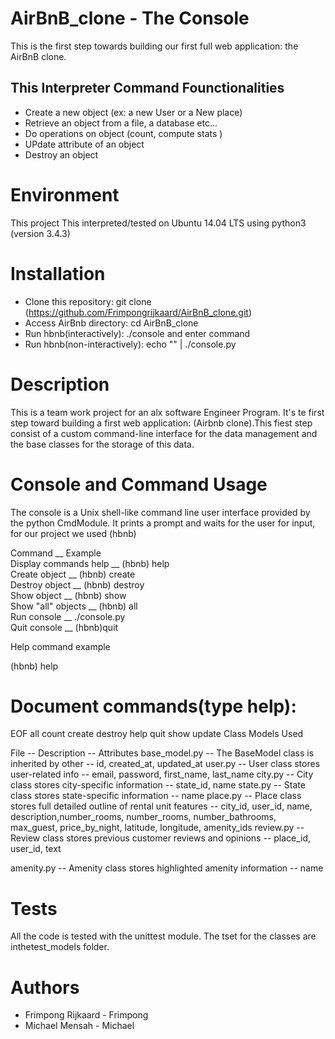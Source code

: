 # AirBnB_clone - The Console
This is the first step towards building our first full web application: the AirBnB clone.

## This Interpreter Command Founctionalities
 * Create a new object (ex: a new User or a New place)
 * Retrieve an object from a file, a database etc...
 * Do operations on object (count, compute stats )
 * UPdate attribute of an object
 * Destroy an object
 
 # Environment
 
 This project This interpreted/tested on Ubuntu 14.04 LTS using python3 (version 3.4.3)
 
 # Installation
 
* Clone this repository: git clone
 (https://github.com/Frimpongrijkaard/AirBnB_clone.git)
* Access AirBnb directory: cd AirBnB_clone
* Run hbnb(interactively): ./console and enter command
* Run hbnb(non-interactively): echo "" | ./console.py
 
 # Description
 This is a team work project for an alx software Engineer Program.
 It's te first step toward building a first web application: (Airbnb clone).This
 fiest step consist of a custom command-line interface for the data management and the base
 classes for the storage of this data.
 
 # Console and Command Usage
 
 The console is a Unix shell-like command line user interface provided by the python CmdModule. It prints a prompt and waits for the user for input, for our project we used (hbnb)
 
 

  Command                 __          Example             
Display commands help     __        (hbnb) help        
Create object             __        (hbnb) create       
Destroy object            __        (hbnb) destroy      
Show object               __        (hbnb) show          
Show "all" objects        __        (hbnb) all            
Run console               __        ./console.py          
Quit console               __       (hbnb)quit            


Help command example

(hbnb) help
 # Document commands(type help):
 
 EOF all count create destroy help quit show update
 Class Models Used

File	  --      Description	   --       Attributes
base_model.py  --	The BaseModel class is inherited by other --	id, created_at, updated_at
user.py --	User class stores user-related info	-- email, password, first_name, last_name
city.py  --	City class stores city-specific information --	state_id, name
state.py  -- 	State class stores state-specific information	-- name
place.py	-- Place class stores full detailed outline	
of rental unit features --	city_id, user_id, name, description,number_rooms,
number_rooms, number_bathrooms, max_guest,
price_by_night, latitude, longitude, amenity_ids
review.py	 -- Review class stores previous customer reviews and opinions	-- 	place_id, user_id, text
	
amenity.py	--  Amenity class stores highlighted amenity
information	--  name 
 # Tests
 All the code is tested with the unittest module. The tset for
 the classes are inthetest_models folder.
 
 # Authors
* Frimpong Rijkaard - Frimpong
* Michael Mensah - Michael
